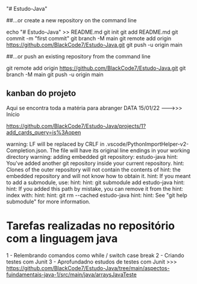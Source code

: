 "# Estudo-Java" 

##…or create a new repository on the command line

echo "# Estudo-Java" >> README.md
git init
git add README.md
git commit -m "first commit"
git branch -M main
git remote add origin https://github.com/BlackCode7/Estudo-Java.git
git push -u origin main

##…or push an existing repository from the command line

git remote add origin https://github.com/BlackCode7/Estudo-Java.git
git branch -M main
git push -u origin main

## kanban do projeto
Aqui se encontra toda a matéria para abranger
DATA 15/01/22 --->>> Início 

https://github.com/BlackCode7/Estudo-Java/projects/1?add_cards_query=is%3Aopen



warning: LF will be replaced by CRLF in .vscode/PythonImportHelper-v2-Completion.json.
The file will have its original line endings in your working directory
warning: adding embedded git repository: estudo-java
hint: You've added another git repository inside your current repository.
hint: Clones of the outer repository will not contain the contents of
hint: the embedded repository and will not know how to obtain it.
hint: If you meant to add a submodule, use:
hint: 
hint: 	git submodule add <url> estudo-java
hint: 
hint: If you added this path by mistake, you can remove it from the
hint: index with:
hint: 
hint: 	git rm --cached estudo-java
hint: 
hint: See "git help submodule" for more information.

# Tarefas realizadas no repositório com a linguagem java
  1 - Relembrando comandos como while / switch case break
  2 - Criando testes com Junit
  3 - Aprofundadno estudos de testes com Junit >>> https://github.com/BlackCode7/Estudo-Java/tree/main/aspectos-fuindamentais-java-1/src/main/java/arraysJavaTeste
